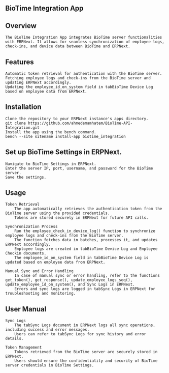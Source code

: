 ## BioTime Integration App

## Overview
    The BioTime Integration App integrates BioTime server functionalities with ERPNext. It allows for seamless synchronization of employee logs, check-ins, and device data between BioTime and ERPNext.

## Features
    Automatic token retrieval for authentication with the BioTime server.
    Fetching employee logs and check-ins from the BioTime server and updating ERPNext accordingly.
    Updating the employee_id_on_system field in tabBioTime Device Log based on employee data from ERPNext.

## Installation
    Clone the repository to your ERPNext instance's apps directory.
    git clone https://github.com/ahmedemamhatem/BioTime-API-Integration.git
    Install the app using the bench command.
    bench --site sitename install-app biotime_integration

## Set up BioTime Settings in ERPNext.
    Navigate to BioTime Settings in ERPNext.
    Enter the server IP, port, username, and password for the BioTime server.
    Save the settings.

## Usage
    Token Retrieval
        The app automatically retrieves the authentication token from the BioTime server using the provided credentials.
        Tokens are stored securely in ERPNext for future API calls.

    Synchronization Process
        Run the employee_check_in_device_log() function to synchronize employee logs and check-ins from the BioTime server.
        The function fetches data in batches, processes it, and updates ERPNext accordingly.
        Employee logs are created in tabBioTime Device Log and Employee Checkin documents.
        The employee_id_on_system field in tabBioTime Device Log is updated based on employee data from ERPNext.

    Manual Sync and Error Handling
        In case of manual sync or error handling, refer to the functions get_token(), get_response(), update_employee_logs_seq(), update_employee_id_on_system(), and Sync Logs in ERPNext.
        Errors and sync logs are logged in tabSync Logs in ERPNext for troubleshooting and monitoring.

## User Manual
    Sync Logs
        The tabSync Logs document in ERPNext logs all sync operations, including success and error messages.
        Users can refer to tabSync Logs for sync history and error details.

    Token Management
        Tokens retrieved from the BioTime server are securely stored in ERPNext.
        Users should ensure the confidentiality and security of BioTime server credentials in BioTime Settings.
